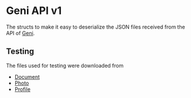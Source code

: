 # Geni API v1

The structs to make it easy to deserialize the JSON files received from the API of [Geni](https://www.geni.com/).


## Testing

The files used for testing were downloaded from

* [Document](https://www.geni.com/api/document-339953)
* [Photo](https://www.geni.com/api/photo-21557506)
* [Profile](https://www.geni.com/api/profile-122248213)

